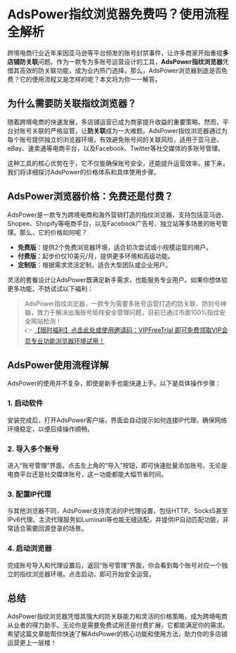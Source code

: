 # AdsPower指纹浏览器免费吗？使用流程全解析

跨境电商行业近年来因亚马逊等平台频发的账号封禁事件，让许多商家开始重视**多店铺防关联**问题。作为一款专为多账号运营设计的工具，**AdsPower指纹浏览器**凭借其高效的防关联功能，成为业内热门选择。那么，AdsPower浏览器到底是否免费？它的使用流程又是怎样的呢？本文将为你一一解答。

## 为什么需要防关联指纹浏览器？

随着跨境电商的快速发展，多店铺运营已成为商家提升收益的重要策略。然而，平台对账号关联的严格监管，让**防关联**成为一大难题。AdsPower指纹浏览器通过为每个账号提供独立的浏览器环境，有效避免账号间的关联风险，适用于亚马逊、eBay、速卖通等电商平台，以及Facebook、Twitter等社交媒体的多账号管理。

这种工具的核心优势在于，它不仅能确保账号安全，还能提升运营效率。接下来，我们将详细探讨AdsPower的价格体系和具体使用步骤。

## AdsPower浏览器价格：免费还是付费？

AdsPower是一款专为跨境电商和海外营销打造的指纹浏览器，支持包括亚马逊、Shopee、Shopify等电商平台，以及Facebook广告号、独立站等多场景的账号管理。那么，它的价格如何呢？

- **免费版**：提供2个免费浏览器环境，适合初次尝试或小规模运营的用户。
- **付费版**：起步价仅10美元/月，提供更多环境和高级功能。
- **定制版**：根据需求灵活定制，适合大型团队或企业用户。

灵活的套餐设计让AdsPower既满足新手需求，也能服务专业用户。如果你想体验更多功能，不妨试试以下福利：

> AdsPower指纹浏览器，一款专为需要多账号运营打造的防关联、防封号神器，致力于解决出海账号矩阵安全管理问题，目前已通过市面100%指纹安全网站检测！  
> 👉 [【限时福利】点击此处或使用邀请码：VIPFreeTrial 即可免费领取VIP会员专业功能浏览器环境试用！](https://bit.ly/adspower_free)

## AdsPower使用流程详解

AdsPower的使用并不复杂，即使是新手也能快速上手。以下是具体操作步骤：

### 1. 启动软件
安装完成后，打开AdsPower客户端，界面会自动提示如何连接IP代理。确保网络环境稳定，以便后续操作顺畅。

### 2. 导入多个账号
进入“账号管理”界面，点击左上角的“导入”按钮，即可快速批量添加账号。无论是电商平台还是社交媒体账号，这一功能都能大幅节省时间。

### 3. 配置IP代理
与其他浏览器不同，AdsPower支持灵活的IP代理设置，包括HTTP、Socks5甚至IPv6代理。主流代理服务如Luminati等也能无缝适配，并提供IP自动匹配功能，非常适合需要回源登录的场景。

### 4. 启动浏览器
完成账号导入和代理设置后，返回“账号管理”界面，你会看到每个账号对应一个独立的指纹浏览器环境。点击启动，即可开始安全运营。

## 总结

AdsPower指纹浏览器凭借其强大的防关联能力和灵活的价格策略，成为跨境电商从业者的得力助手。无论你是需要免费试用还是付费扩展，它都能满足你的需求。希望这篇文章能帮你快速了解AdsPower的核心功能和使用方法，助力你的多店铺运营更上一层楼！